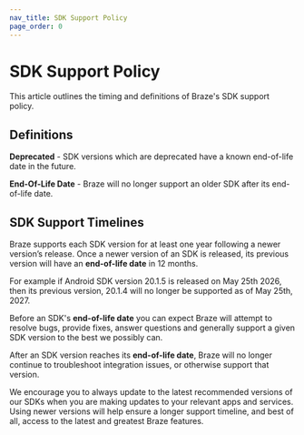 ```yaml
---
nav_title: SDK Support Policy
page_order: 0
---
```


# SDK Support Policy

This article outlines the timing and definitions of Braze's SDK support policy.

## Definitions

**Deprecated** - SDK versions which are deprecated have a known end-of-life date in the future.

**End-Of-Life Date** - Braze will no longer support an older SDK after its end-of-life date.

## SDK Support Timelines

Braze supports each SDK version for at least one year following a newer version’s release. Once a newer version of an SDK is released, its previous version will have an __end-of-life date__ in 12 months. 

For example if Android SDK version 20.1.5 is released on May 25th 2026, then its previous version, 20.1.4  will no longer be supported as of May 25th, 2027.

Before an SDK's __end-of-life date__ you can expect Braze will attempt to resolve bugs, provide fixes, answer questions and generally support a given SDK version to the best we possibly can.

After an SDK version reaches its __end-of-life date__, Braze will no longer continue to troubleshoot integration issues, or otherwise support that version.

We encourage you to always update to the latest recommended versions of our SDKs when you are making updates to your relevant apps and services. Using newer versions will help ensure a longer support timeline, and best of all, access to the latest and greatest Braze features.

